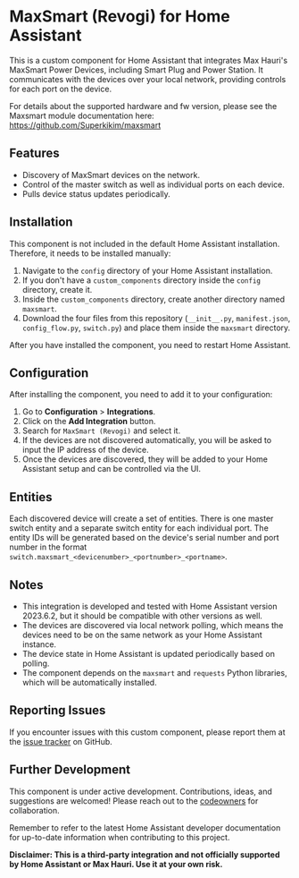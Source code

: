 # MaxSmart (Revogi) for Home Assistant

This is a custom component for Home Assistant that integrates Max Hauri's MaxSmart Power Devices, including Smart Plug and Power Station. It communicates with the devices over your local network, providing controls for each port on the device.

For details about the supported hardware and fw version, please see the Maxsmart module documentation here: https://github.com/Superkikim/maxsmart

## Features

* Discovery of MaxSmart devices on the network.
* Control of the master switch as well as individual ports on each device.
* Pulls device status updates periodically.

## Installation

This component is not included in the default Home Assistant installation. Therefore, it needs to be installed manually:

1. Navigate to the `config` directory of your Home Assistant installation.
2. If you don't have a `custom_components` directory inside the `config` directory, create it.
3. Inside the `custom_components` directory, create another directory named `maxsmart`.
4. Download the four files from this repository (`__init__.py`, `manifest.json`, `config_flow.py`, `switch.py`) and place them inside the `maxsmart` directory.

After you have installed the component, you need to restart Home Assistant.

## Configuration

After installing the component, you need to add it to your configuration:

1. Go to **Configuration** > **Integrations**.
2. Click on the **Add Integration** button.
3. Search for `MaxSmart (Revogi)` and select it.
4. If the devices are not discovered automatically, you will be asked to input the IP address of the device.
5. Once the devices are discovered, they will be added to your Home Assistant setup and can be controlled via the UI.

## Entities

Each discovered device will create a set of entities. There is one master switch entity and a separate switch entity for each individual port. The entity IDs will be generated based on the device's serial number and port number in the format `switch.maxsmart_<devicenumber>_<portnumber>_<portname>`.

## Notes

* This integration is developed and tested with Home Assistant version 2023.6.2, but it should be compatible with other versions as well.
* The devices are discovered via local network polling, which means the devices need to be on the same network as your Home Assistant instance.
* The device state in Home Assistant is updated periodically based on polling.
* The component depends on the `maxsmart` and `requests` Python libraries, which will be automatically installed.

## Reporting Issues

If you encounter issues with this custom component, please report them at the [issue tracker](https://github.com/superkikim/maxsmart/issues) on GitHub.

## Further Development

This component is under active development. Contributions, ideas, and suggestions are welcomed! Please reach out to the [codeowners](https://github.com/superkikim) for collaboration.

Remember to refer to the latest Home Assistant developer documentation for up-to-date information when contributing to this project.

**Disclaimer: This is a third-party integration and not officially supported by Home Assistant or Max Hauri. Use it at your own risk.**
